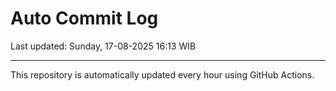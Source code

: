 # Auto Commit Log

Last updated: Sunday, 17-08-2025 16:13 WIB

---

This repository is automatically updated every hour using GitHub Actions.
